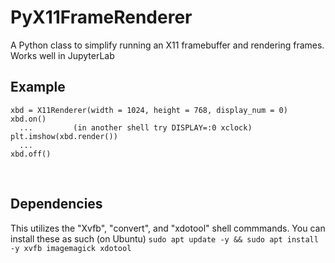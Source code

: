 # PyX11FrameRenderer
A Python class to simplify running an X11 framebuffer and rendering frames. Works well in JupyterLab
<br>
## Example
```
xbd = X11Renderer(width = 1024, height = 768, display_num = 0)
xbd.on()
  ...         (in another shell try DISPLAY=:0 xclock)
plt.imshow(xbd.render())
  ...
xbd.off()
```
<br>

## Dependencies
This utilizes the "Xvfb", "convert", and "xdotool" shell commmands. You can install these as such (on Ubuntu)
```sudo apt update -y && sudo apt install -y xvfb imagemagick xdotool```
